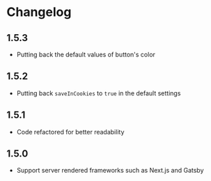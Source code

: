 # Changelog

## 1.5.3

* Putting back the default values of button's color

## 1.5.2

* Putting back `saveInCookies` to `true` in the default settings

## 1.5.1

* Code refactored for better readability

## 1.5.0

* Support server rendered frameworks such as Next.js and Gatsby
